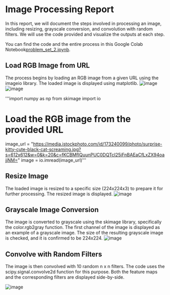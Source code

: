 # Image Processing Report
In this report, we will document the steps involved in processing an image, including resizing, grayscale conversion, and convolution with random filters. We will use the code provided and visualize the outputs at each step.

You can find the code and the entire process in this Google Colab Notebook[problem_set_2.ipynb](https://colab.research.google.com/drive/17CntMWGmxQa0gnsV-BJiu1CEo9Ei_--r?usp=sharing).

## Load RGB Image from URL
The process begins by loading an RGB image from a given URL using the imageio library. The loaded image is displayed using matplotlib.
![image](https://github.com/Theflawlessone/Data-Science/assets/142954344/cf5b1cf5-c68c-48f8-a4c0-db02ae118a2b)
![image](https://github.com/Theflawlessone/Data-Science/assets/142954344/480ab75f-90f5-4185-9605-9be123fabe5d)


'''import numpy as np
from skimage import io

# Load the RGB image from the provided URL
image_url = "https://media.istockphoto.com/id/173240099/photo/surprise-kitty-cute-black-cat-screaming.jpg?s=612x612&w=0&k=20&c=fKCBMfIQuunPUC0DQTcI25iFnBAEaCfLxZX94oajjNM="
image = io.imread(image_url)'''


## Resize Image
The loaded image is resized to a specific size (224x224x3) to prepare it for further processing. The resized image is displayed.
![image](https://github.com/Theflawlessone/Data-Science/assets/142954344/bb680857-aea5-4996-bd73-91946b6a786a)

## Grayscale Image Conversion
The image is converted to grayscale using the skimage library, specifically the color.rgb2gray function. The first channel of the image is displayed as an example of a grayscale image. The size of the resulting grayscale image is checked, and it is confirmed to be 224x224.
![image](https://github.com/Theflawlessone/Data-Science/assets/142954344/ebb6a1e3-d6be-41f3-8952-45f1778b7fb3)

## Convolve with Random Filters
The image is then convolved with 10 random n x n filters. The code uses the scipy.signal.convolve2d function for this purpose. Both the feature maps and the corresponding filters are displayed side-by-side.

![image](https://github.com/Theflawlessone/Data-Science/assets/142954344/6dfd9352-9b19-4252-9a21-070a704c1d88)
